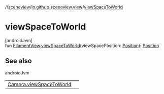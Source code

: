 //[sceneview](../../index.md)/[io.github.sceneview.view](index.md)/[viewSpaceToWorld](view-space-to-world.md)

# viewSpaceToWorld

[androidJvm]\
fun [FilamentView](index.md#45027628%2FClasslikes%2F-1571379623).[viewSpaceToWorld](view-space-to-world.md)(viewSpacePosition: [Position](../io.github.sceneview.math/index.md#945960193%2FClasslikes%2F-1571379623)): [Position](../io.github.sceneview.math/index.md#945960193%2FClasslikes%2F-1571379623)

## See also

androidJvm

| | |
|---|---|
| [Camera.viewSpaceToWorld](../io.github.sceneview.scene/view-space-to-world.md) |  |
